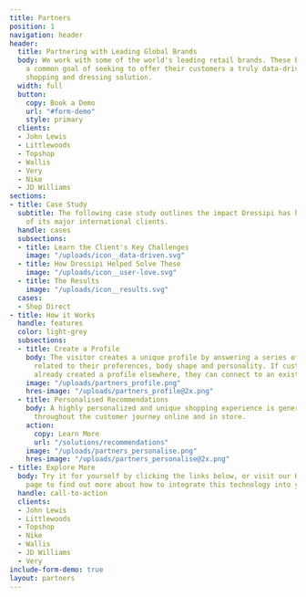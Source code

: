 ```yaml
---
title: Partners
position: 1
navigation: header
header:
  title: Partnering with Leading Global Brands
  body: We work with some of the world's leading retail brands. These brands share
    a common goal of seeking to offer their customers a truly data-driven, personalised
    shopping and dressing solution.
  width: full
  button:
    copy: Book a Demo
    url: "#form-demo"
    style: primary
  clients:
  - John Lewis
  - Littlewoods
  - Topshop
  - Wallis
  - Very
  - Nike
  - JD Williams
sections:
- title: Case Study
  subtitle: The following case study outlines the impact Dressipi has had on some
    of its major international clients.
  handle: cases
  subsections:
  - title: Learn the Client's Key Challenges
    image: "/uploads/icon__data-driven.svg"
  - title: How Dressipi Helped Solve These
    image: "/uploads/icon__user-love.svg"
  - title: The Results
    image: "/uploads/icon__results.svg"
  cases:
  - Shop Direct
- title: How it Works
  handle: features
  color: light-grey
  subsections:
  - title: Create a Profile
    body: The visitor creates a unique profile by answering a series of short questions
      related to their preferences, body shape and personality. If customers have
      already created a profile elsewhere, they can connect to an existing one.
    image: "/uploads/partners_profile.png"
    hres-image: "/uploads/partners_profile@2x.png"
  - title: Personalised Recommendations
    body: A highly personalized and unique shopping experience is generated, available
      throughout the customer journey online and in store.
    action:
      copy: Learn More
      url: "/solutions/recommendations"
    image: "/uploads/partners_personalise.png"
    hres-image: "/uploads/partners_personalise@2x.png"
- title: Explore More
  body: Try it for yourself by clicking the links below, or visit our How it Works
    page to find out more about how to integrate this technology into your own site.
  handle: call-to-action
  clients:
  - John Lewis
  - Littlewoods
  - Topshop
  - Nike
  - Wallis
  - JD Williams
  - Very
include-form-demo: true
layout: partners
---
```


